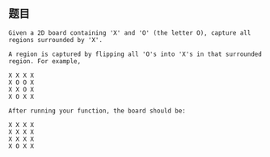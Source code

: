 ## 题目
    Given a 2D board containing 'X' and 'O' (the letter O), capture all regions surrounded by 'X'.

    A region is captured by flipping all 'O's into 'X's in that surrounded region. For example,

    X X X X
    X O O X
    X X O X
    X O X X

    After running your function, the board should be:

    X X X X
    X X X X
    X X X X
    X O X X
